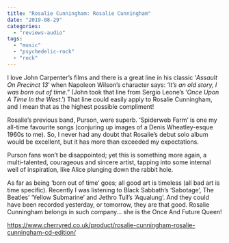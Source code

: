 ```yaml
---
title: "Rosalie Cunningham: Rosalie Cunningham"
date: "2019-08-29"
categories: 
  - "reviews-audio"
tags: 
  - "music"
  - "psychedelic-rock"
  - "rock"
---
```


I love John Carpenter’s films and there is a great line in his classic ‘_Assault On Precinct 13_’ when Napoleon Wilson’s character says: ‘_It’s an old story, I was born out of time_.” (John took that line from Sergio Leone’s ‘_Once Upon A Time In the West_.’) That line could easily apply to Rosalie Cunningham, and I mean that as the highest possible compliment!

Rosalie’s previous band, Purson, were superb. ‘Spiderweb Farm’ is one my all-time favourite songs (conjuring up images of a Denis Wheatley-esque 1960s to me). So, I never had any doubt that Rosalie’s debut solo album would be excellent, but it has more than exceeded my expectations.

Purson fans won’t be disappointed; yet this is something more again, a multi-talented, courageous and sincere artist, tapping into some internal well of inspiration, like Alice plunging down the rabbit hole.

As far as being ‘born out of time’ goes; all good art is timeless (all bad art is time specific). Recently I was listening to Black Sabbath’s ‘Sabotage’, The Beatles’ ‘Yellow Submarine’ and Jethro Tull’s ‘Aqualung’. And they could have been recorded yesterday, or tomorrow, they are that good. Rosalie Cunningham belongs in such company… she is the Once And Future Queen!

https://www.cherryred.co.uk/product/rosalie-cunningham-rosalie-cunningham-cd-edition/
